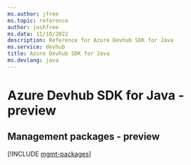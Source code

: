 ```yaml
---
ms.author: jfree
ms.topic: reference
author: joshfree
ms.data: 11/10/2022
description: Reference for Azure Devhub SDK for Java
ms.service: devhub
title: Azure Devhub SDK for Java
ms.devlang: java
---
```

# Azure Devhub SDK for Java - preview

## Management packages - preview
[!INCLUDE [mgmt-packages](devhub-mgmt-index.md)]